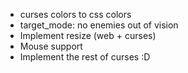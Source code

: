 * curses colors to css colors
* target_mode: no enemies out of vision
* Implement resize (web + curses)
* Mouse support
* Implement the rest of curses :D

